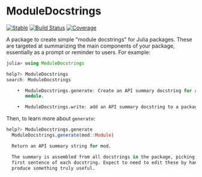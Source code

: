 # ModuleDocstrings

[![Stable](https://img.shields.io/badge/docs-stable-blue.svg)](https://JuliaDocs.github.io/ModuleDocstrings.jl/stable)
[![Build Status](https://github.com/JuliaDocs/ModuleDocstrings.jl/workflows/CI/badge.svg)](https://github.com/JuliaDocs/ModuleDocstrings.jl/actions)
[![Coverage](https://codecov.io/gh/JuliaDocs/ModuleDocstrings.jl/branch/master/graph/badge.svg)](https://codecov.io/gh/JuliaDocs/ModuleDocstrings.jl)

A package to create simple "module docstrings" for Julia packages. These are targeted at summarizing the main components of your package, essentially as a prompt or reminder to users.  For example:

```julia
julia> using ModuleDocstrings

help?> ModuleDocstrings
search: ModuleDocstrings

    •  ModuleDocstrings.generate: Create an API summary docstring for a
       module.

    •  ModuleDocstrings.write: add an API summary docstring to a package.
```

Then, to learn more about `generate`:

```julia
help?> ModuleDocstrings.generate
  ModuleDocstrings.generate(mod::Module)

  Return an API summary string for mod.

  The summary is assembled from all docstrings in the package, picking the
  first sentence of each docstring. Expect to need to edit these by hand to
  produce something truly useful.

```
